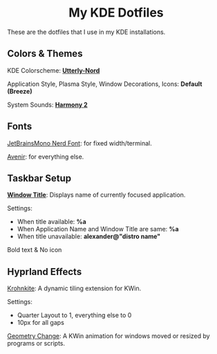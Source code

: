 <h1 align=center>My KDE Dotfiles</h1>
These are the dotfiles that I use in my KDE installations.

## Colors & Themes

KDE Colorscheme: **[Utterly-Nord](https://store.kde.org/p/1905813)**

Application Style, Plasma Style, Window Decorations, Icons: **Default (Breeze)**

System Sounds: **[Harmony 2](https://store.kde.org/p/2134858)**

## Fonts

[JetBrainsMono Nerd Font](https://www.programmingfonts.org/#jetbrainsmono): for fixed width/terminal.

[Avenir](https://fontsgeek.com/avenir-font): for everything else.

## Taskbar Setup

**[Window Title](https://github.com/dhruv8sh/plasma6-window-title-applet)**: Displays name of currently focused application.

Settings:

- When title available: **%a**
- When Application Name and Window Title are same: **%a**
- When title unavailable: **alexander@"distro name"**

Bold text & No icon
  
## Hyprland Effects

[Krohnkite](https://github.com/esjeon/krohnkite): A dynamic tiling extension for KWin.

Settings:

- Quarter Layout to 1, everything else to 0
- 10px for all gaps

[Geometry Change](https://github.com/peterfajdiga/kwin4_effect_geometry_change): A KWin animation for windows moved or resized by programs or scripts.
